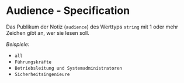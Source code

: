 # Audience - Specification

Das Publikum der Notiz (`audience`) des Werttyps `string` mit 1 oder mehr Zeichen gibt an, wer sie lesen soll.

*Beispiele:*

* `all`
* `Führungskräfte`
* `Betriebsleitung und Systemadministratoren`
* `Sicherheitsingenieure`